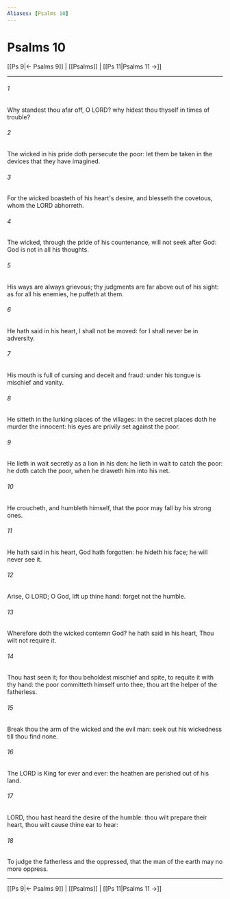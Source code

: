 ```yaml
---
Aliases: [Psalms 10]
---
```

# Psalms 10

[[Ps 9|← Psalms 9]] | [[Psalms]] | [[Ps 11|Psalms 11 →]]
***



###### 1 
Why standest thou afar off, O LORD? why hidest thou thyself in times of trouble? 

###### 2 
The wicked in his pride doth persecute the poor: let them be taken in the devices that they have imagined. 

###### 3 
For the wicked boasteth of his heart's desire, and blesseth the covetous, whom the LORD abhorreth. 

###### 4 
The wicked, through the pride of his countenance, will not seek after God: God is not in all his thoughts. 

###### 5 
His ways are always grievous; thy judgments are far above out of his sight: as for all his enemies, he puffeth at them. 

###### 6 
He hath said in his heart, I shall not be moved: for I shall never be in adversity. 

###### 7 
His mouth is full of cursing and deceit and fraud: under his tongue is mischief and vanity. 

###### 8 
He sitteth in the lurking places of the villages: in the secret places doth he murder the innocent: his eyes are privily set against the poor. 

###### 9 
He lieth in wait secretly as a lion in his den: he lieth in wait to catch the poor: he doth catch the poor, when he draweth him into his net. 

###### 10 
He croucheth, and humbleth himself, that the poor may fall by his strong ones. 

###### 11 
He hath said in his heart, God hath forgotten: he hideth his face; he will never see it. 

###### 12 
Arise, O LORD; O God, lift up thine hand: forget not the humble. 

###### 13 
Wherefore doth the wicked contemn God? he hath said in his heart, Thou wilt not require it. 

###### 14 
Thou hast seen it; for thou beholdest mischief and spite, to requite it with thy hand: the poor committeth himself unto thee; thou art the helper of the fatherless. 

###### 15 
Break thou the arm of the wicked and the evil man: seek out his wickedness till thou find none. 

###### 16 
The LORD is King for ever and ever: the heathen are perished out of his land. 

###### 17 
LORD, thou hast heard the desire of the humble: thou wilt prepare their heart, thou wilt cause thine ear to hear: 

###### 18 
To judge the fatherless and the oppressed, that the man of the earth may no more oppress.

***
[[Ps 9|← Psalms 9]] | [[Psalms]] | [[Ps 11|Psalms 11 →]]
